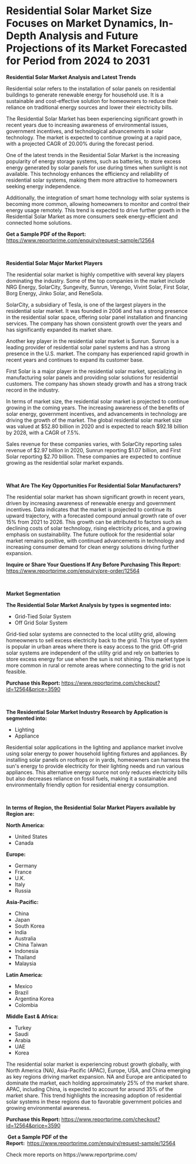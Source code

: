 <p><h1>Residential Solar Market Size Focuses on Market Dynamics, In-Depth Analysis and Future Projections of its Market Forecasted for Period from 2024 to 2031</h1></p><p><strong>Residential Solar Market Analysis and Latest Trends</strong></p>
<p><p>Residential solar refers to the installation of solar panels on residential buildings to generate renewable energy for household use. It is a sustainable and cost-effective solution for homeowners to reduce their reliance on traditional energy sources and lower their electricity bills.</p><p>The Residential Solar Market has been experiencing significant growth in recent years due to increasing awareness of environmental issues, government incentives, and technological advancements in solar technology. The market is expected to continue growing at a rapid pace, with a projected CAGR of 20.00% during the forecast period.</p><p>One of the latest trends in the Residential Solar Market is the increasing popularity of energy storage systems, such as batteries, to store excess energy generated by solar panels for use during times when sunlight is not available. This technology enhances the efficiency and reliability of residential solar systems, making them more attractive to homeowners seeking energy independence.</p><p>Additionally, the integration of smart home technology with solar systems is becoming more common, allowing homeowners to monitor and control their energy usage remotely. This trend is expected to drive further growth in the Residential Solar Market as more consumers seek energy-efficient and connected home solutions.</p></p>
<p><strong>Get a Sample PDF of the Report:&nbsp;</strong> <a href="https://www.reportprime.com/enquiry/request-sample/12564">https://www.reportprime.com/enquiry/request-sample/12564</a></p>
<p>&nbsp;</p>
<p><strong>Residential Solar Major Market Players</strong></p>
<p><p>The residential solar market is highly competitive with several key players dominating the industry. Some of the top companies in the market include NRG Energy, SolarCity, Sungevity, Sunrun, Verengo, Vivint Solar, First Solar, Borg Energy, Jinko Solar, and ReneSola.</p><p>SolarCity, a subsidiary of Tesla, is one of the largest players in the residential solar market. It was founded in 2006 and has a strong presence in the residential solar space, offering solar panel installation and financing services. The company has shown consistent growth over the years and has significantly expanded its market share.</p><p>Another key player in the residential solar market is Sunrun. Sunrun is a leading provider of residential solar panel systems and has a strong presence in the U.S. market. The company has experienced rapid growth in recent years and continues to expand its customer base.</p><p>First Solar is a major player in the residential solar market, specializing in manufacturing solar panels and providing solar solutions for residential customers. The company has shown steady growth and has a strong track record in the industry.</p><p>In terms of market size, the residential solar market is projected to continue growing in the coming years. The increasing awareness of the benefits of solar energy, government incentives, and advancements in technology are driving the growth of the market. The global residential solar market size was valued at $52.80 billion in 2020 and is expected to reach $92.18 billion by 2028, with a CAGR of 7.5%.</p><p>Sales revenue for these companies varies, with SolarCity reporting sales revenue of $2.97 billion in 2020, Sunrun reporting $1.07 billion, and First Solar reporting $2.70 billion. These companies are expected to continue growing as the residential solar market expands.</p></p>
<p>&nbsp;</p>
<p><strong>What Are The Key Opportunities For Residential Solar Manufacturers?</strong></p>
<p><p>The residential solar market has shown significant growth in recent years, driven by increasing awareness of renewable energy and government incentives. Data indicates that the market is projected to continue its upward trajectory, with a forecasted compound annual growth rate of over 15% from 2021 to 2026. This growth can be attributed to factors such as declining costs of solar technology, rising electricity prices, and a growing emphasis on sustainability. The future outlook for the residential solar market remains positive, with continued advancements in technology and increasing consumer demand for clean energy solutions driving further expansion.</p></p>
<p><strong>Inquire or Share Your Questions If Any Before Purchasing This Report:</strong> <a href="https://www.reportprime.com/enquiry/pre-order/12564">https://www.reportprime.com/enquiry/pre-order/12564</a></p>
<p>&nbsp;</p>
<p><strong>Market Segmentation</strong></p>
<p><strong>The Residential Solar Market Analysis by types is segmented into:</strong></p>
<p><ul><li>Grid-Tied Solar System</li><li>Off Grid Solar System</li></ul></p>
<p><p>Grid-tied solar systems are connected to the local utility grid, allowing homeowners to sell excess electricity back to the grid. This type of system is popular in urban areas where there is easy access to the grid. Off-grid solar systems are independent of the utility grid and rely on batteries to store excess energy for use when the sun is not shining. This market type is more common in rural or remote areas where connecting to the grid is not feasible.</p></p>
<p><strong>Purchase this Report:&nbsp;</strong><a href="https://www.reportprime.com/checkout?id=12564&price=3590">https://www.reportprime.com/checkout?id=12564&price=3590</a></p>
<p>&nbsp;</p>
<p><strong>The Residential Solar Market Industry Research by Application is segmented into:</strong></p>
<p><ul><li>Lighting</li><li>Appliance</li></ul></p>
<p><p>Residential solar applications in the lighting and appliance market involve using solar energy to power household lighting fixtures and appliances. By installing solar panels on rooftops or in yards, homeowners can harness the sun's energy to provide electricity for their lighting needs and run various appliances. This alternative energy source not only reduces electricity bills but also decreases reliance on fossil fuels, making it a sustainable and environmentally friendly option for residential energy consumption.</p></p>
<p>&nbsp;</p>
<p><strong>In terms of Region, the Residential Solar Market Players available by Region are:</strong></p>
<p>
    <p> <strong> North America: </strong>
        <ul>
            <li>United States</li>
            <li>Canada</li>
        </ul>
        </p> 
    <p> <strong> Europe: </strong>
        <ul>
            <li>Germany</li>
            <li>France</li>
            <li>U.K.</li>
            <li>Italy</li>
            <li>Russia</li>
        </ul>
        </p> 
    <p> <strong> Asia-Pacific: </strong>
        <ul>
            <li>China</li>
            <li>Japan</li>
            <li>South Korea</li>
            <li>India</li>
            <li>Australia</li>
            <li>China Taiwan</li>
            <li>Indonesia</li>
            <li>Thailand</li>
            <li>Malaysia</li>
        </ul>
        </p> 
    <p> <strong> Latin America: </strong>
        <ul>
            <li>Mexico</li>
            <li>Brazil</li>
            <li>Argentina Korea</li>
            <li>Colombia</li>
        </ul>
        </p> 
    <p> <strong> Middle East & Africa: </strong>
        <ul>
            <li>Turkey</li>
            <li>Saudi</li>
            <li>Arabia</li>
            <li>UAE</li>
            <li>Korea</li>
        </ul>
    </p>
    </p>
<p><p>The residential solar market is experiencing robust growth globally, with North America (NA), Asia-Pacific (APAC), Europe, USA, and China emerging as key regions driving market expansion. NA and Europe are anticipated to dominate the market, each holding approximately 25% of the market share. APAC, including China, is expected to account for around 35% of the market share. This trend highlights the increasing adoption of residential solar systems in these regions due to favorable government policies and growing environmental awareness.</p></p>
<p><strong>Purchase this Report: </strong><a href="https://www.reportprime.com/checkout?id=12564&price=3590">https://www.reportprime.com/checkout?id=12564&price=3590</a></p>
<p>&nbsp;<strong>Get a Sample PDF of the Report:&nbsp;&nbsp;</strong><a href="https://www.reportprime.com/enquiry/request-sample/12564">https://www.reportprime.com/enquiry/request-sample/12564</a></p>
<p><strong></strong></p>
<p>Check more reports on https://www.reportprime.com/</p>